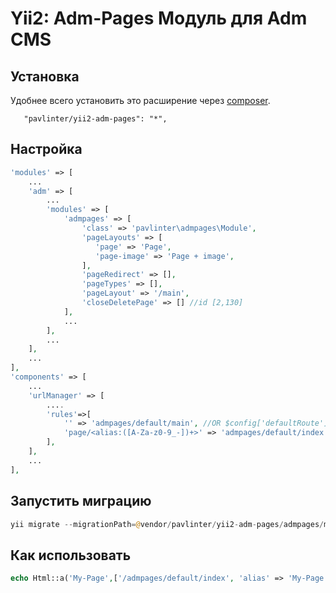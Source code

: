 Yii2: Adm-Pages Модуль для Adm CMS
================

Установка
------------
Удобнее всего установить это расширение через [composer](http://getcomposer.org/download/).

```
   "pavlinter/yii2-adm-pages": "*",
```

Настройка
-------------
```php
'modules' => [
    ...
    'adm' => [
        ...
        'modules' => [
            'admpages' => [
                'class' => 'pavlinter\admpages\Module',
                'pageLayouts' => [
                   'page' => 'Page',
                   'page-image' => 'Page + image',
                ],
                'pageRedirect' => [],
                'pageTypes' => [],
                'pageLayout' => '/main',
                'closeDeletePage' => [] //id [2,130]
            ],
            ...
        ],
        ...
    ],
    ...
],
'components' => [
    ...
    'urlManager' => [
        ....
        'rules'=>[
            '' => 'admpages/default/main', //OR $config['defaultRoute'] = 'admpages/default/main';
            'page/<alias:([A-Za-z0-9_-])+>' => 'admpages/default/index',
        ],
    ],
    ...
],
```

Запустить миграцию
-------------
```php
yii migrate --migrationPath=@vendor/pavlinter/yii2-adm-pages/admpages/migrations
```

Как использовать
-------------
```php
echo Html::a('My-Page',['/admpages/default/index', 'alias' => 'My-Page']);
```